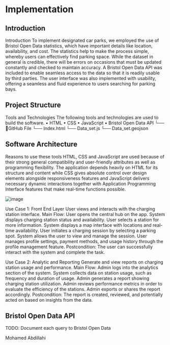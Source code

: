 # Implementation

## Introduction
Introduction
To implement designated car parks, we employed the use of Bristol Open Data statistics, which have important details like location, availability, and cost. The statistics help to make the process simple, whereby users can effectively find parking space. While the dataset in general is credible, there will be errors on occasions that must be updated constantly and checked to maintain accuracy. A Bristol Open Data API was included to enable seamless access to the data so that it is readily usable by third parties. The user interface was also implemented with usability, offering a seamless and fluid experience to users searching for parking bays.

## Project Structure

Tools and Technologies
The following tools and technologies are used to build the software.
•	HTML
•	CSS
•	JavaScript
•	Bristol Open Data API
└── 📁GitHub File 
    └── Index.html
    └── Data_set.js
    └── Data_set.geojson
   

## Software Architecture
Reasons to use these tools
HTML, CSS and JavaScript are used because of their strong general compatibility and user-friendly attributes as well as programming flexibility. The application depends heavily on HTML for its structure and content while CSS gives absolute control over design elements alongside responsiveness features and JavaScript delivers necessary dynamic interactions together with Application Programming Interface features that make real-time functions possible.

![image](https://github.com/user-attachments/assets/ebbf786f-331b-4afc-9ff7-89cf8c9cd597)

Use Case 1: Front End Layer
User views and interacts with the charging station interface.
Main Flow:
User opens the central hub on the app.
System displays charging station status and availability.
User selects a station for more information.
System displays a map interface with locations and real-time availability.
User initiates a charging session by selecting a parking spot.
System allows the user to view and manage the session.
User manages profile settings, payment methods, and usage history through the profile management feature.
Postcondition: The user can successfully interact with the system and complete the task.

Use Case 2: Analytic and Reporting
Generate and view reports on charging station usage and performance.
Main Flow:
Admin logs into the analytics section of the system.
System collects data on station usage, such as frequency and duration of usage.
Admin generates a report showing charging station utilization.
Admin reviews performance metrics in order to evaluate the efficiency of the stations.
Admin exports or shares the report accordingly.
Postcondition: The report is created, reviewed, and potentially acted on based on insights from the data.



## Bristol Open Data API
TODO: Document each query to Bristol Open Data



Mohamed Abdillahi

